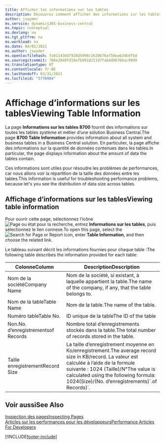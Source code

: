 ```yaml
---
title: Afficher les informations sur les tables
description: Découvrez comment afficher des informations sur les tables de base de données directement depuis l’interface client de Business Central.
author: jswymer
ms.service: dynamics365-business-central
ms.topic: conceptual
ms.devlang: na
ms.tgt_pltfrm: na
ms.workload: na
ms.date: 04/01/2021
ms.author: jswymer
ms.openlocfilehash: 7a01143dd7928d5996c1620676a758ea634bdf5d
ms.sourcegitcommit: 766e2840fd16efb901d211d7fa64d96766ac99d9
ms.translationtype: HT
ms.contentlocale: fr-BE
ms.lasthandoff: 03/31/2021
ms.locfileid: "5776904"
---
```

# <a name="viewing-table-information"></a><span data-ttu-id="011fa-103">Affichage d’informations sur les tables</span><span class="sxs-lookup"><span data-stu-id="011fa-103">Viewing Table Information</span></span>

<span data-ttu-id="011fa-104">La page **Informations sur les tables 8700** fournit des informations sur toutes les tables système et métier d’une solution Business Central.</span><span class="sxs-lookup"><span data-stu-id="011fa-104">The page **8700 Table Information** provides information about all system and business tables in a Business Central solution.</span></span> <span data-ttu-id="011fa-105">En particulier, la page affiche des informations sur la quantité de données contenues dans les tables.</span><span class="sxs-lookup"><span data-stu-id="011fa-105">In particular, the page displays information about the amount of data the tables contain.</span></span>

<span data-ttu-id="011fa-106">Ces informations sont utiles pour résoudre les problèmes de performances, car nous allons voir la répartition de la taille des données entre les tables.</span><span class="sxs-lookup"><span data-stu-id="011fa-106">This information is useful for troubleshooting performance problems, because let's you see the distribution of data size across tables.</span></span>

## <a name="viewing-table-information"></a><span data-ttu-id="011fa-107">Affichage d’informations sur les tables</span><span class="sxs-lookup"><span data-stu-id="011fa-107">Viewing table information</span></span>

<span data-ttu-id="011fa-108">Pour ouvrir cette page, sélectionnez l’icône ![Page ou état pour la recherche](media/ui-search/search_small.png "Icône Page ou état pour la recherche"), entrez **Informations sur les tables**, puis sélectionnez le lien connexe.</span><span class="sxs-lookup"><span data-stu-id="011fa-108">To open this page, select the ![Search for Page or Report](media/ui-search/search_small.png "Search for Page or Report icon") icon, enter **Table Information**, and then choose the related link.</span></span>

<span data-ttu-id="011fa-109">Le tableau suivant décrit les informations fournies pour chaque table :</span><span class="sxs-lookup"><span data-stu-id="011fa-109">The following table describes the information provided for each table:</span></span>

|<span data-ttu-id="011fa-110">Colonne</span><span class="sxs-lookup"><span data-stu-id="011fa-110">Column</span></span>|<span data-ttu-id="011fa-111">Description</span><span class="sxs-lookup"><span data-stu-id="011fa-111">Description</span></span>|
|------|-----------|
|<span data-ttu-id="011fa-112">Nom de la société</span><span class="sxs-lookup"><span data-stu-id="011fa-112">Company Name</span></span>|<span data-ttu-id="011fa-113">Nom de la société, si existant, à laquelle appartient la table.</span><span class="sxs-lookup"><span data-stu-id="011fa-113">The name of the company, if any, that the table belongs to.</span></span>|
|<span data-ttu-id="011fa-114">Nom de la table</span><span class="sxs-lookup"><span data-stu-id="011fa-114">Table Name</span></span>|<span data-ttu-id="011fa-115">Nom de la table.</span><span class="sxs-lookup"><span data-stu-id="011fa-115">The name of the table.</span></span>|
|<span data-ttu-id="011fa-116">Numéro table</span><span class="sxs-lookup"><span data-stu-id="011fa-116">Table No.</span></span>|<span data-ttu-id="011fa-117">ID unique de la table</span><span class="sxs-lookup"><span data-stu-id="011fa-117">The ID of the table</span></span>|
|<span data-ttu-id="011fa-118">Non.</span><span class="sxs-lookup"><span data-stu-id="011fa-118">No.</span></span> <span data-ttu-id="011fa-119">d’enregistrements</span><span class="sxs-lookup"><span data-stu-id="011fa-119">of Records</span></span>|<span data-ttu-id="011fa-120">Nombre total d’enregistrements stockés dans la table.</span><span class="sxs-lookup"><span data-stu-id="011fa-120">The total number of records stored in the table.</span></span>|
|<span data-ttu-id="011fa-121">Taille enregistrement</span><span class="sxs-lookup"><span data-stu-id="011fa-121">Record Size</span></span>|<span data-ttu-id="011fa-122">La taille d’enregistrement moyenne en Ko/enregistrement.</span><span class="sxs-lookup"><span data-stu-id="011fa-122">The average record size in KB/record.</span></span> <span data-ttu-id="011fa-123">La valeur est calculée à l’aide de la formule suivante : 1024 (Taille)/N°</span><span class="sxs-lookup"><span data-stu-id="011fa-123">The value is calculated using the following formula: 1024(Size)/(No.</span></span> <span data-ttu-id="011fa-124">d’enregistrements)\`.</span><span class="sxs-lookup"><span data-stu-id="011fa-124">of Records)\`.</span></span> |

## <a name="see-also"></a><span data-ttu-id="011fa-125">Voir aussi</span><span class="sxs-lookup"><span data-stu-id="011fa-125">See Also</span></span>

[<span data-ttu-id="011fa-126">Inspection des pages</span><span class="sxs-lookup"><span data-stu-id="011fa-126">Inspecting Pages</span></span>](across-inspect-page.md)  
[<span data-ttu-id="011fa-127">Articles sur les performances pour les développeurs</span><span class="sxs-lookup"><span data-stu-id="011fa-127">Performance Articles For Developers</span></span>](/dynamics365/business-central/dev-itpro/performance/performance-developer)  


[!INCLUDE[footer-include](includes/footer-banner.md)]